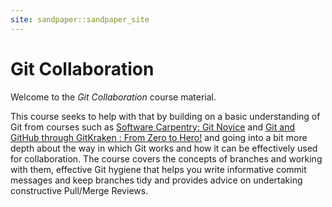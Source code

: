 ```yaml
---
site: sandpaper::sandpaper_site
---
```

# Git Collaboration

Welcome to the _Git Collaboration_ course material.

This course seeks to help with that by building on a basic understanding of Git from courses such as
[Software Carpentry: Git Novice][swCarpentryGit] and
[Git and GitHub through GitKraken : From Zero to Hero!][zeroHero] and going into
  a bit more depth about the way in which Git works and how it can be effectively used for collaboration. The course
  covers the concepts of branches and working with them, effective Git hygiene that helps you write informative commit
  messages and keep branches tidy and provides advice on undertaking constructive Pull/Merge Reviews.

[swCarpentryGit]: https://swcarpentry.github.io/git-novice/
[zeroHero]: https://srse-git-github-zero2hero.netlify.app

